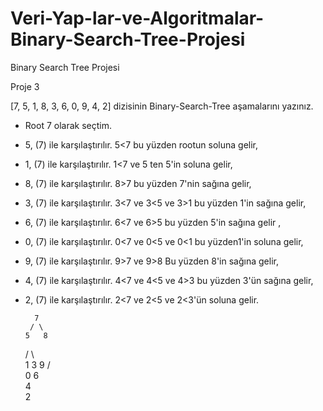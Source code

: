 # Veri-Yap-lar-ve-Algoritmalar-Binary-Search-Tree-Projesi
Binary Search Tree Projesi

Proje 3

[7, 5, 1, 8, 3, 6, 0, 9, 4, 2] dizisinin Binary-Search-Tree aşamalarını yazınız.

- Root 7 olarak seçtim.
- 5, (7) ile karşılaştırılır. 5<7 bu yüzden rootun soluna gelir,
- 1, (7) ile karşılaştırılır. 1<7 ve 5 ten 5'in soluna gelir,
- 8, (7) ile karşılaştırılır. 8>7 bu yüzden 7'nin sağına gelir,
- 3, (7) ile karşılaştırılır. 3<7 ve 3<5 ve 3>1 bu yüzden 1'in sağına gelir,
- 6, (7) ile karşılaştırılır. 6<7 ve 6>5 bu yüzden 5'in sağına gelir ,
- 0, (7) ile karşılaştırılır. 0<7 ve 0<5 ve 0<1 bu yüzden1'in soluna gelir,
- 9, (7) ile karşılaştırılır. 9>7 ve 9>8 Bu yüzden 8'in sağına gelir,
- 4, (7) ile karşılaştırılır. 4<7 ve 4<5 ve 4>3 bu yüzden 3'ün sağına gelir, 
- 2, (7) ile karşılaştırılır. 2<7 ve 2<5 ve 2<3'ün soluna gelir.
      
    
    
    
        7
       / \
      5   8
     / \   \
    1   3   9
   /     \
  0       6
           \
            4
             \
              2


